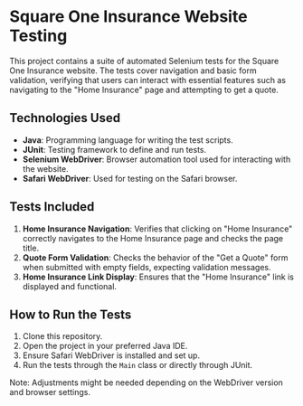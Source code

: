 # Square One Insurance Website Testing

This project contains a suite of automated Selenium tests for the Square One Insurance website. The tests cover navigation and basic form validation, verifying that users can interact with essential features such as navigating to the "Home Insurance" page and attempting to get a quote.

## Technologies Used

- **Java**: Programming language for writing the test scripts.
- **JUnit**: Testing framework to define and run tests.
- **Selenium WebDriver**: Browser automation tool used for interacting with the website.
- **Safari WebDriver**: Used for testing on the Safari browser.

## Tests Included

1. **Home Insurance Navigation**: Verifies that clicking on "Home Insurance" correctly navigates to the Home Insurance page and checks the page title.
2. **Quote Form Validation**: Checks the behavior of the "Get a Quote" form when submitted with empty fields, expecting validation messages.
3. **Home Insurance Link Display**: Ensures that the "Home Insurance" link is displayed and functional.

## How to Run the Tests

1. Clone this repository.
2. Open the project in your preferred Java IDE.
3. Ensure Safari WebDriver is installed and set up.
4. Run the tests through the `Main` class or directly through JUnit.

Note: Adjustments might be needed depending on the WebDriver version and browser settings.
